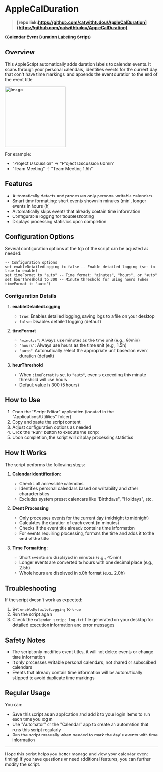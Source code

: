 ﻿# AppleCalDuration

> **[repo link:https://github.com/catwithtudou/AppleCalDuration](https://github.com/catwithtudou/AppleCalDuration)**

**(Calendar Event Duration Labeling Script)**


## Overview

This AppleScript automatically adds duration labels to calendar events. It scans through your personal calendars, identifies events for the current day that don't have time markings, and appends the event duration to the end of the event title.

<img src="https://img.zhengyua.cn/blog/202503190935427.png" alt="Image" style="height: auto; width:200px; object-fit: contain;">


For example:
- "Project Discussion" → "Project Discussion 60min"
- "Team Meeting" → "Team Meeting 1.5h"

## Features

- Automatically detects and processes only personal writable calendars
- Smart time formatting: short events shown in minutes (min), longer events in hours (h)
- Automatically skips events that already contain time information
- Configurable logging for troubleshooting
- Displays processing statistics upon completion

## Configuration Options

Several configuration options at the top of the script can be adjusted as needed:

```applescript
-- Configuration options
set enableDetailedLogging to false -- Enable detailed logging (set to true to enable)
set timeFormat to "auto" -- Time format: "minutes", "hours", or "auto"
set hourThreshold to 300 -- Minute threshold for using hours (when timeFormat is "auto")
```

### Configuration Details

1. **enableDetailedLogging**
   - `true`: Enables detailed logging, saving logs to a file on your desktop
   - `false`: Disables detailed logging (default)

2. **timeFormat**
   - `"minutes"`: Always use minutes as the time unit (e.g., 90min)
   - `"hours"`: Always use hours as the time unit (e.g., 1.5h)
   - `"auto"`: Automatically select the appropriate unit based on event duration (default)

3. **hourThreshold**
   - When `timeFormat` is set to `"auto"`, events exceeding this minute threshold will use hours
   - Default value is 300 (5 hours)

## How to Use

1. Open the "Script Editor" application (located in the "Applications/Utilities" folder)
2. Copy and paste the script content
3. Adjust configuration options as needed
4. Click the "Run" button to execute the script
5. Upon completion, the script will display processing statistics

## How It Works

The script performs the following steps:

1. **Calendar Identification**:
   - Checks all accessible calendars
   - Identifies personal calendars based on writability and other characteristics
   - Excludes system preset calendars like "Birthdays", "Holidays", etc.

2. **Event Processing**:
   - Only processes events for the current day (midnight to midnight)
   - Calculates the duration of each event (in minutes)
   - Checks if the event title already contains time information
   - For events requiring processing, formats the time and adds it to the end of the title

3. **Time Formatting**:
   - Short events are displayed in minutes (e.g., 45min)
   - Longer events are converted to hours with one decimal place (e.g., 2.5h)
   - Whole hours are displayed in x.0h format (e.g., 2.0h)

## Troubleshooting

If the script doesn't work as expected:

1. Set `enableDetailedLogging` to `true`
2. Run the script again
3. Check the `calendar_script_log.txt` file generated on your desktop for detailed execution information and error messages

## Safety Notes

- The script only modifies event titles, it will not delete events or change time information
- It only processes writable personal calendars, not shared or subscribed calendars
- Events that already contain time information will be automatically skipped to avoid duplicate time markings

## Regular Usage

You can:
- Save this script as an application and add it to your login items to run each time you log in
- Use "Automator" or the "Calendar" app to create an automation that runs this script regularly
- Run the script manually when needed to mark the day's events with time information

----

Hope this script helps you better manage and view your calendar event timing! If you have questions or need additional features, you can further modify the script.